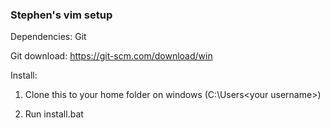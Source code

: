 ### Stephen's vim setup

Dependencies: Git

Git download: https://git-scm.com/download/win

Install:

1. Clone this to your home folder on windows (C:\Users\<your username>)

2. Run install.bat
